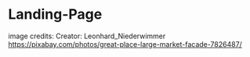 # Landing-Page

image credits:
Creator: Leonhard_Niederwimmer
https://pixabay.com/photos/great-place-large-market-facade-7826487/
